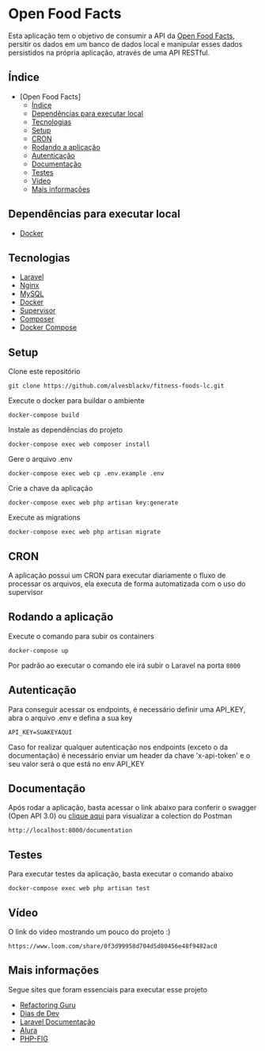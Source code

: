 # Open Food Facts
Esta aplicação tem o objetivo de consumir a API da [Open Food Facts](https://br.openfoodfacts.org/data), persitir os dados em um banco de dados local e manipular esses dados persistidos na própria aplicação, através de uma API RESTful.
## Índice
- [Open Food Facts]
    - [Índice](#índice)
    - [Dependências para executar local](#dependências-para-executar-local)
    - [Tecnologias](#tecnologias)
    - [Setup](#setup)
    - [CRON](#cron)
    - [Rodando a aplicação](#rodando-a-aplicação)
    - [Autenticação](#autenticação)
    - [Documentação](#documentação)
    - [Testes](#testes)
    - [Vídeo](#vídeo)
    - [Mais informações](#mais-informações)

## Dependências para executar local
- [Docker](https://www.docker.com/)
## Tecnologias
- [Laravel](https://laravel.com)
- [Nginx](https://www.nginx.com/)
- [MySQL](https://www.mysql.com/)
- [Docker](https://www.docker.com/)
- [Supervisor](http://supervisord.org/)
- [Composer](https://getcomposer.org/)
- [Docker Compose](https://docs.docker.com/compose/)
## Setup
Clone este repositório
```
git clone https://github.com/alvesblackv/fitness-foods-lc.git
```
Execute o docker para buildar o ambiente
```
docker-compose build
```
Instale as dependências do projeto
```
docker-compose exec web composer install
```
Gere o arquivo .env
```
docker-compose exec web cp .env.example .env
```
Crie a chave da aplicação
```
docker-compose exec web php artisan key:generate
```
Execute as migrations
```
docker-compose exec web php artisan migrate
```
## CRON
A aplicação possui um CRON para executar diariamente o fluxo de processar os arquivos, ela executa de forma automatizada com o uso do supervisor
## Rodando a aplicação
Execute o comando para subir os containers
```
docker-compose up
```
Por padrão ao executar o comando ele irá subir o Laravel na porta `8000`

## Autenticação
Para conseguir acessar os endpoints, é necessário definir uma API_KEY, abra o arquivo .env e defina a sua key
```
API_KEY=SUAKEYAQUI
```
Caso for realizar qualquer autenticação nos endpoints (exceto o da documentação) é necessário enviar um header da chave 'x-api-token' e o seu valor será o que está no env API_KEY

## Documentação
Após rodar a aplicação, basta acessar o link abaixo para conferir o swagger (Open API 3.0) ou [clique aqui](https://www.postman.com/dentos-team/workspace/marcelo-public-workspace/collection/19681059-f0483e70-a36d-42dc-ac01-e276658cea53?action=share&creator=19681059)
para visualizar a colection do Postman
```
http://localhost:8000/documentation
```

## Testes
Para executar testes da aplicação, basta executar o comando abaixo
```
docker-compose exec web php artisan test
```
## Vídeo
O link do vídeo mostrando um pouco do projeto :)
```
https://www.loom.com/share/0f3d99958d704d5d80456e48f9482ac0
```
## Mais informações
Segue sites que foram essenciais para executar esse projeto
- [Refactoring Guru](https://refactoring.guru/design-patterns/)
- [Dias de Dev](https://www.youtube.com/@DiasdeDev)
- [Laravel Documentação](https://laravel.com/docs/10.x)
- [Alura](https://alura.com.br)
- [PHP-FIG](https://www.php-fig.org/psr/)
